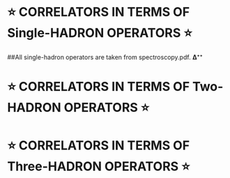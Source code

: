 # ⭐ CORRELATORS IN TERMS OF Single-HADRON OPERATORS ⭐


##All single-hadron operators are taken from spectroscopy.pdf.
**Δ⁺⁺**

# ⭐ CORRELATORS IN TERMS OF Two-HADRON OPERATORS ⭐

# ⭐ CORRELATORS IN TERMS OF Three-HADRON OPERATORS ⭐
